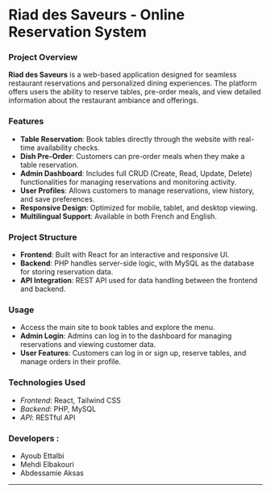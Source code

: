 # Riad des Saveurs - Online Reservation System

### Project Overview
**Riad des Saveurs** is a web-based application designed for seamless restaurant reservations and personalized dining experiences. The platform offers users the ability to reserve tables, pre-order meals, and view detailed information about the restaurant ambiance and offerings.

### Features
- **Table Reservation**: Book tables directly through the website with real-time availability checks.
- **Dish Pre-Order**: Customers can pre-order meals when they make a table reservation.
- **Admin Dashboard**: Includes full CRUD (Create, Read, Update, Delete) functionalities for managing reservations and monitoring activity.
- **User Profiles**: Allows customers to manage reservations, view history, and save preferences.
- **Responsive Design**: Optimized for mobile, tablet, and desktop viewing.
- **Multilingual Support**: Available in both French and English.

### Project Structure
- **Frontend**: Built with React for an interactive and responsive UI.
- **Backend**: PHP handles server-side logic, with MySQL as the database for storing reservation data.
- **API Integration**: REST API used for data handling between the frontend and backend.

 ### Usage
- Access the main site to book tables and explore the menu.
- **Admin Login**: Admins can log in to the dashboard for managing reservations and viewing customer data.
- **User Features**: Customers can log in or sign up, reserve tables, and manage orders in their profile.

 ### Technologies Used
- *Frontend*: React, Tailwind CSS
- *Backend*: PHP, MySQL
- *API*: RESTful API


 ### Developers :
- Ayoub Ettalbi 
- Mehdi Elbakouri
- Abdessamie Aksas



---
